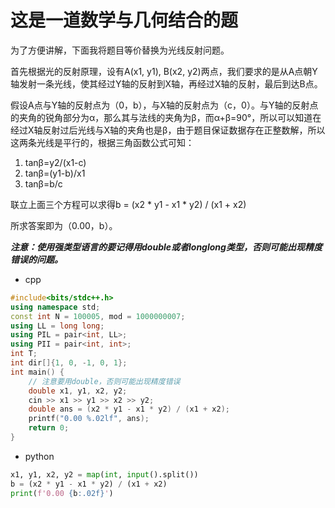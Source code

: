 # 这是一道数学与几何结合的题
为了方便讲解，下面我将题目等价替换为光线反射问题。

首先根据光的反射原理，设有A(x1, y1), B(x2, y2)两点，我们要求的是从A点朝Y轴发射一条光线，使其经过Y轴的反射到X轴，再经过X轴的反射，最后到达B点。

假设A点与Y轴的反射点为（0，b），与X轴的反射点为（c，0）。与Y轴的反射点的夹角的锐角部分为α，那么其与法线的夹角为β，而α+β=90°，所以可以知道在经过X轴反射过后光线与X轴的夹角也是β，由于题目保证数据存在正整数解，所以这两条光线是平行的，根据三角函数公式可知：

1. tanβ=y2/(x1-c)
2. tanβ=(y1-b)/x1
3. tanβ=b/c

联立上面三个方程可以求得b = (x2 * y1 - x1 * y2) / (x1 + x2)

所求答案即为（0.00，b）。

***注意：使用强类型语言的要记得用double或者longlong类型，否则可能出现精度错误的问题。***

 - cpp

``` cpp
#include<bits/stdc++.h>
using namespace std;
const int N = 100005, mod = 1000000007;
using LL = long long;
using PIL = pair<int, LL>;
using PII = pair<int, int>;
int T;
int dir[]{1, 0, -1, 0, 1};
int main() {
    // 注意要用double，否则可能出现精度错误
    double x1, y1, x2, y2;
    cin >> x1 >> y1 >> x2 >> y2;
    double ans = (x2 * y1 - x1 * y2) / (x1 + x2);
    printf("0.00 %.02lf", ans);
    return 0;
}
```

 - python

``` python
x1, y1, x2, y2 = map(int, input().split())
b = (x2 * y1 - x1 * y2) / (x1 + x2)
print(f'0.00 {b:.02f}')
```